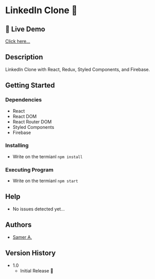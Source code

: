 # LinkedIn Clone 🚀

## 🔴 Live Demo

[Click here...](https://samer-linkedin.firebaseapp.com/)

## Description

LinkedIn Clone with React, Redux, Styled Components, and Firebase.

## Getting Started

### Dependencies

- React
- React DOM
- React Router DOM
- Styled Components
- Firebase

### Installing

- Write on the termianl `npm install`

### Executing Program

- Write on the termianl `npm start`

## Help

- No issues detected yet...

## Authors

- [Samer A.](https://twitter.com/cleversamerr)

## Version History

- 1.0
  - Initial Release 🚀
